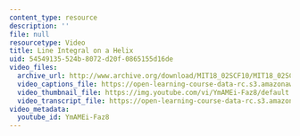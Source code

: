 ```yaml
---
content_type: resource
description: ''
file: null
resourcetype: Video
title: Line Integral on a Helix
uid: 54549135-524b-8072-d20f-0865155d16de
video_files:
  archive_url: http://www.archive.org/download/MIT18_02SCF10/MIT18_02SCF10Rec_63_300k.mp4
  video_captions_file: https://open-learning-course-data-rc.s3.amazonaws.com/18-02sc-multivariable-calculus-fall-2010/320585ff933a5736bd1f1cc8ef64d576_YmAMEi-Faz8.vtt
  video_thumbnail_file: https://img.youtube.com/vi/YmAMEi-Faz8/default.jpg
  video_transcript_file: https://open-learning-course-data-rc.s3.amazonaws.com/18-02sc-multivariable-calculus-fall-2010/210f130e690c3177d2bb39fb5bd70187_YmAMEi-Faz8.pdf
video_metadata:
  youtube_id: YmAMEi-Faz8
---
```

